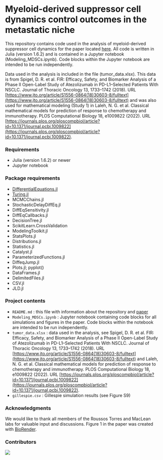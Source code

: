 # Myeloid-derived suppressor cell dynamics control outcomes in the metastatic niche

This repository contains code used in the analysis of myeloid-derived suppressor cell dynamics for the paper located [here](https://journals.plos.org/ploscompbiol/article?id=10.1371/journal.pcbi.1009713). All code is written in Julia (version 1.6.2) and is contained in a Jupyter notebook (Modeling_MDSCs.ipynb). Code blocks within the Jupyter notebook are intended to be run independently. 

Data used in the analysis is included in the file (tumor_data.xlsx). This data is from Spigel, D. R. et al. FIR: Efficacy, Safety, and Biomarker Analysis of a Phase II Open-Label Study of Atezolizumab in PD-L1–Selected Patients With NSCLC. Journal of Thoracic Oncology 13, 1733–1742 (2018). URL [https://www.jto.org/article/S1556-0864(18)30603-8/fulltext](https://www.jto.org/article/S1556-0864(18)30603-8/fulltext) and was also used for mathematical modeling (Study 1) in Laleh, N. G. et al. Classical mathematical models for prediction of response to chemotherapy and immunotherapy. PLOS Computational Biology 18, e1009822 (2022). URL [https://journals.plos.org/ploscompbiol/article?id=10.1371/journal.pcbi.1009822](https://journals.plos.org/ploscompbiol/article?id=10.1371/journal.pcbi.1009822).

### Requirements 
 - Julia (version 1.6.2) or newer
 - Jupyter notebook

### Package requirements 
 - [DifferentialEquations.jl](https://diffeq.sciml.ai/stable/)
 - [Turing.jl](https://turing.ml/stable/)
 - MCMCChains.jl
 - StochasticDelayDiffEq.jl
 - DiffEqSensitivity.jl
 - DiffEqCallbacks.jl
 - DecisionTree.jl
 - ScikitLearn.CrossValidation
 - ModelingToolkit.jl
 - StatsPlots.jl
 - Distributions.jl
 - Statistics.jl
 - Catalyst.jl
 - ParameterizedFunctions.jl
 - DiffeqJump.jl
 - Plots.jl; pyplot()
 - DataFrames.jl
 - DelimitedFiles.jl
 - CSV.jl
 - JLD.jl

### Project contents
 - `README.md` : this file with information about the repository and [paper](https://journals.plos.org/ploscompbiol/article?id=10.1371/journal.pcbi.1009713)
 - `Modeling_MDSCs.ipynb` :  Jupyter notebook containing code blocks for all simulations and figures in the paper. Code blocks within the notebook are intended to be run independently. 
 - `tumor_data.xlsx` : data used in the analysis, see Spigel, D. R. et al. FIR: Efficacy, Safety, and Biomarker Analysis of a Phase II Open-Label Study of Atezolizumab in PD-L1–Selected Patients With NSCLC. Journal of Thoracic Oncology 13, 1733–1742 (2018). URL [https://www.jto.org/article/S1556-0864(18)30603-8/fulltext](https://www.jto.org/article/S1556-0864(18)30603-8/fulltext) and Laleh, N. G. et al. Classical mathematical models for prediction of response to chemotherapy and immunotherapy. PLOS Computational Biology 18, e1009822 (2022). URL [https://journals.plos.org/ploscompbiol/article?id=10.1371/journal.pcbi.1009822](https://journals.plos.org/ploscompbiol/article?id=10.1371/journal.pcbi.1009822).
 - `gillespie.csv` : Gillespie simulation results (see Figure S9)

### Acknowledgments
We would like to thank all members of the Roussos Torres and MacLean labs for valuable input and discussions. Figure 1 in the paper was created with [BioRender](https://biorender.com/).

### Contributors
<a href="https://github.com/maclean-lab/ModelingMDSCs/graphs/contributors">
  <img src="https://contributors-img.web.app/image?repo=maclean-lab/ModelingMDSCs" />
</a>

